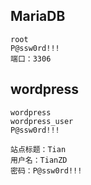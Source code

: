 ## MariaDB

```text
root
P@ssw0rd!!!
端口：3306
```

## wordpress

```text
wordpress
wordpress_user
P@ssw0rd!!!
```



```text
站点标题：Tian
用户名：TianZD
密码：P@ssw0rd!!!
```

